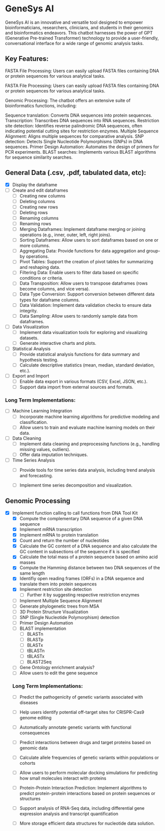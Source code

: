 # GeneSys AI

GeneSys AI is an innovative and versatile tool designed to empower bioinformaticians, researchers, clinicians, and students in their genomics and bioinformatics endeavors. This chatbot harnesses the power of GPT (Generative Pre-trained Transformer) technology to provide a user-friendly, conversational interface for a wide range of genomic analysis tasks.

## Key Features:

FASTA File Processing: Users can easily upload FASTA files containing DNA or protein sequences for various analytical tasks.

FASTA File Processing: Users can easily upload FASTA files containing DNA or protein sequences for various analytical tasks.

Genomic Processing: The chatbot offers an extensive suite of bioinformatics functions, including:

Sequence translation: Converts DNA sequences into protein sequences.
Transcription: Transcribes DNA sequences into RNA sequences.
Restriction site detection: Identifies reverse palindromic DNA sequences, often indicating potential cutting sites for restriction enzymes.
Multiple Sequence Alignment: Aligns multiple sequences for comparative analysis.
SNP detection: Detects Single Nucleotide Polymorphisms (SNPs) in DNA sequences.
Primer Design Automation: Automates the design of primers for PCR experiments.
BLAST searches: Implements various BLAST algorithms for sequence similarity searches.

## General Data (.csv, .pdf, tabulated data, etc):

- [x] Display the dataframe
- [ ] Create and edit dataframes
    - [ ] Creating new columns
    - [ ] Deleting columns
    - [ ] Creating new rows
    - [ ] Deleting rows
    - [ ] Renaming columns
    - [ ] Renaming rows
    - [ ] Merging Dataframes: Implement dataframe merging or joining operations (e.g., inner, outer, left, right joins).
    - [ ] Sorting Dataframes: Allow users to sort dataframes based on one or more columns.
    - [ ] Aggregating Data: Provide functions for data aggregation and group-by operations.
    - [ ] Pivot Tables: Support the creation of pivot tables for summarizing and reshaping data.
    - [ ] Filtering Data: Enable users to filter data based on specific conditions or criteria.
    - [ ] Data Transposition: Allow users to transpose dataframes (rows become columns, and vice versa).
    - [ ] Data Type Conversion: Support conversion between different data types for dataframe columns.
    - [ ] Data Validation: Implement data validation checks to ensure data integrity.
    - [ ] Data Sampling: Allow users to randomly sample data from dataframes.
- [ ] Data Visualization
    - [ ] Implement data visualization tools for exploring and visualizing datasets.
    - [ ] Generate interactive charts and plots.
- [ ] Statistical Analysis
    - [ ] Provide statistical analysis functions for data summary and hypothesis testing.
    - [ ] Calculate descriptive statistics (mean, median, standard deviation, etc.).
- [ ] Export and Import
    - [ ] Enable data export in various formats (CSV, Excel, JSON, etc.).
    - [ ] Support data import from external sources and formats.

### Long Term Implementations:
- [ ] Machine Learning Integration
    - [ ] Incorporate machine learning algorithms for predictive modeling and classification.
    - [ ] Allow users to train and evaluate machine learning models on their data.
- [ ] Data Cleaning
    - [ ] Implement data cleaning and preprocessing functions (e.g., handling missing values, outliers).
    - [ ] Offer data imputation techniques.
- [ ] Time Series Analysis
    - [ ] Provide tools for time series data analysis, including trend analysis and forecasting.
    - [ ] Implement time series decomposition and visualization.


## Genomic Processing
- [x] Implement function calling to call functions from DNA Tool Kit
    - [x] Compute the complementary DNA sequence of a given DNA sequence
    - [x] Implement mRNA transcription
    - [x] Implement mRNA to protein translation
    - [x] Count and return the number of nucleotides
    - [x] Calculate the GC content of a DNA sequence and also calculate the GC content in subsections of the sequence if k is specified
    - [x] Calculate the total mass of a protein sequence based on amino acid masses
    - [x] Compute the Hamming distance between two DNA sequences of the same length
    - [x] Identifiy open reading frames (ORFs) in a DNA sequence and translate them into protein sequences 
    - [x] Implement restriction site detection
        - [ ] Further it by suggesting respective restriction enzymes
    - [ ] Implement Multiple Sequence Alignment
    - [ ] Generate phylogenetic trees from MSA
    - [ ] 3D Protein Structure Visualization
    - [ ] SNP (Single Nucleotide Polymorphism) detection 
    - [ ] Primer Design Automation
    - [ ] BLAST implementation
        - [ ] BLASTn
        - [ ] BLASTp
        - [ ] BLASTx
        - [ ] tBLASTn
        - [ ] tBLASTx
        - [ ] BLAST2Seq
    - [ ] Gene Ontology enrichment analysis?
    - [ ] Allow users to edit the gene sequence

    ### Long Term Implementations:
    - [ ] Predict the pathogenicity of genetic variants associated with diseases
    - [ ] Help users identify potential off-target sites for CRISPR-Cas9 genome editing
    - [ ] Automatically annotate genetic variants with functional consequences
    - [ ] Predict interactions between drugs and target proteins based on genomic data
    - [ ] Calculate allele frequencies of genetic variants within populations or cohorts
    - [ ] Allow users to perform molecular docking simulations for predicting how small molecules interact with proteins
    - [ ] Protein-Protein Interaction Prediction: Implement algorithms to predict protein-protein interactions based on protein sequences or structures
    - [ ] Support analysis of RNA-Seq data, including differential gene expression analysis and transcript quantification
    - [ ] More storage efficient data structures for nucleotide data solution.

